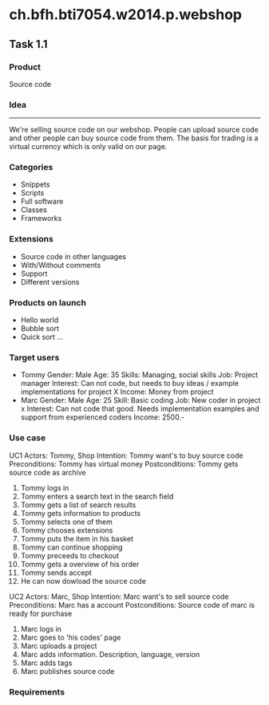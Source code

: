# ch.bfh.bti7054.w2014.p.webshop

## Task 1.1

### Product
Source code

### Idea
---
We're selling source code on our webshop. People can upload source code and other people can buy source code from them. The basis for trading is a virtual currency which is only valid on our page.

### Categories
- Snippets
- Scripts
- Full software
- Classes
- Frameworks

### Extensions
- Source code in other languages
- With/Without comments
- Support
- Different versions


### Products on launch
- Hello world
- Bubble sort
- Quick sort
...

### Target users
- Tommy
    Gender:     Male
    Age:        35
    Skills:     Managing, social skills
    Job:        Project manager
    Interest:   Can not code, but needs to buy ideas / example implementations for project X
    Income:     Money from project
- Marc
    Gender:     Male
    Age:        25
    Skill:      Basic coding
    Job:        New coder in project x
    Interest:   Can not code that good. Needs implementation examples and support from experienced coders
    Income:     2500.-

### Use case

UC1
Actors:         Tommy, Shop
Intention:      Tommy want's to buy source code
Preconditions:  Tommy has virtual money
Postconditions: Tommy gets source code as archive

1. Tommy logs in 
2. Tommy enters a search text in the search field 
3. Tommy gets a list of search results 
4. Tommy gets information to products  
5. Tommy selects one of them 
6. Tommy chooses extensions 
7. Tommy puts the item in his basket 
8. Tommy can continue shopping 
9. Tommy preceeds to checkout 
10. Tommy gets a overview of his order 
11. Tommy sends accept 
12. He can now dowload the source code

UC2
Actors:         Marc, Shop
Intention:      Marc want's to sell source code
Preconditions:  Marc has a account
Postconditions: Source code of marc is ready for purchase

1. Marc logs in
2. Marc goes to 'his codes' page
3. Marc uploads a project
4. Marc adds information. Description, language, version
5. Marc adds tags
6. Marc publishes source code

### Requirements
